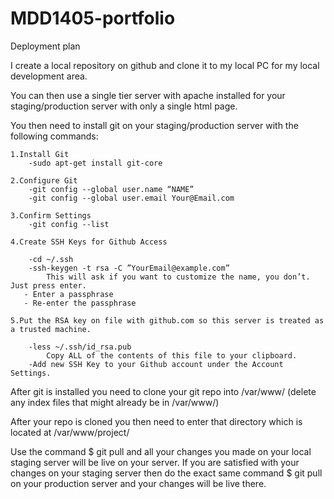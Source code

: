 MDD1405-portfolio
=============
Deployment plan

I create a local repository on github and clone it to my local PC for my local development area.

You can then use a single tier server with apache installed for your staging/production server with only a single html page. 

You then need to install git on your staging/production server with the following commands:

	1.Install Git
		-sudo apt-get install git-core
	
	2.Configure Git
	    -git config --global user.name “NAME”
	    -git config --global user.email Your@Email.com
	
	3.Confirm Settings
	    -git config --list
	
	4.Create SSH Keys for Github Access
	
	    -cd ~/.ssh
	    -ssh-keygen -t rsa -C ”YourEmail@example.com”
	        This will ask if you want to customize the name, you don’t. Just press enter.
	   - Enter a passphrase
	   - Re-enter the passphrase
	
	5.Put the RSA key on file with github.com so this server is treated as a trusted machine.
	
	    -less ~/.ssh/id_rsa.pub
	        Copy ALL of the contents of this file to your clipboard.
	    -Add new SSH Key to your Github account under the Account Settings.

After git is installed you need to clone your git repo into /var/www/ (delete any index files that might already be in /var/www/)

After your repo is cloned you then need to enter that directory which is located at /var/www/project/ 

Use the command $ git pull and all your changes you made on your local staging server will be live on your server. If you are satisfied with your changes on your staging server then do the exact same command $ git pull on your production server and your changes will be live there.


